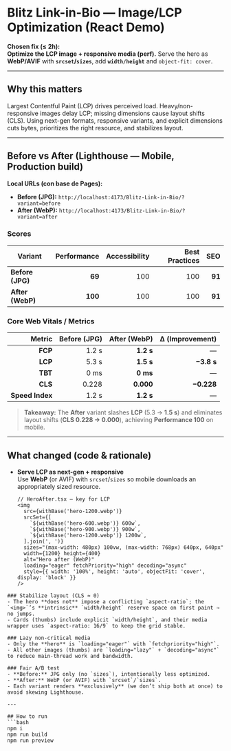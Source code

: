 # Blitz Link-in-Bio — Image/LCP Optimization (React Demo)

**Chosen fix (≤ 2h):**  
**Optimize the LCP image + responsive media (perf).** Serve the hero as **WebP/AVIF** with **`srcset`/`sizes`**, add **`width/height`** and `object-fit: cover`.

---

## Why this matters

Largest Contentful Paint (LCP) drives perceived load. Heavy/non-responsive images delay LCP; missing dimensions cause layout shifts (CLS). Using next-gen formats, responsive variants, and explicit dimensions cuts bytes, prioritizes the right resource, and stabilizes layout.

---

## Before vs After (Lighthouse — **Mobile**, Production build)

**Local URLs (con base de Pages):**
- **Before (JPG):** `http://localhost:4173/Blitz-Link-in-Bio/?variant=before`  
- **After (WebP):** `http://localhost:4173/Blitz-Link-in-Bio/?variant=after`

### Scores
| Variant         | Performance | Accessibility | Best Practices | SEO |
|-----------------|------------:|--------------:|---------------:|----:|
| **Before (JPG)**|          **69** |           100 |            100 |  **91** |
| **After (WebP)**|       **100** |           100 |            100 |  **91** |

### Core Web Vitals / Metrics
| Metric | Before (JPG) | After (WebP) | Δ (Improvement) |
|-------:|--------------:|-------------:|----------------:|
| **FCP** | 1.2 s | **1.2 s** | — |
| **LCP** | 5.3 s | **1.5 s** | **−3.8 s** |
| **TBT** | 0 ms | **0 ms** | — |
| **CLS** | 0.228 | **0.000** | **−0.228** |
| **Speed Index** | 1.2 s | **1.2 s** | — |

> **Takeaway:** The **After** variant slashes **LCP** (5.3 → **1.5 s**) and eliminates layout shifts (**CLS 0.228 → 0.000**), achieving **Performance 100** on mobile.

---

## What changed (code & rationale)

- **Serve LCP as next-gen + responsive**  
  Use **WebP** (or AVIF) with `srcset`/`sizes` so mobile downloads an appropriately sized resource.
  ```tsx
  // HeroAfter.tsx — key for LCP
  <img
    src={withBase('hero-1200.webp')}
    srcSet={[
      `${withBase('hero-600.webp')} 600w`,
      `${withBase('hero-900.webp')} 900w`,
      `${withBase('hero-1200.webp')} 1200w`,
    ].join(', ')}
    sizes="(max-width: 480px) 100vw, (max-width: 768px) 640px, 640px"
    width={1200} height={400}
    alt="Hero after (WebP)"
    loading="eager" fetchPriority="high" decoding="async"
    style={{ width: '100%', height: 'auto', objectFit: 'cover', display: 'block' }}
  />
```
### Stabilize layout (CLS ≈ 0)
- The hero **does not** impose a conflicting `aspect-ratio`; the `<img>`’s **intrinsic** `width/height` reserve space on first paint → no jumps.
- Cards (thumbs) include explicit `width/height`, and their media wrapper uses `aspect-ratio: 16/9` to keep the grid stable.

### Lazy non-critical media
- Only the **hero** is `loading="eager"` with `fetchpriority="high"`.
- All other images (thumbs) are `loading="lazy"` + `decoding="async"` to reduce main-thread work and bandwidth.

### Fair A/B test
- **Before:** JPG only (no `sizes`), intentionally less optimized.
- **After:** WebP (or AVIF) with `srcset`/`sizes`.
- Each variant renders **exclusively** (we don’t ship both at once) to avoid skewing Lighthouse.

---

## How to run
```bash
npm i
npm run build
npm run preview
```
